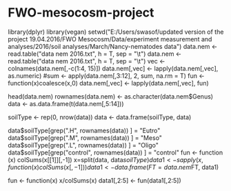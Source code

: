 
# FWO-mesocosm-project
library(dplyr)
library(vegan)
setwd("E:/Users/swasof/updated version of the project 19.04.2016/FWO Mesocosm/Data/experiment measurement and analyses/2016/soil analyses/March/Nancy-nematodes data")
data.nem <- read.table("data nem 2016.txt", h = T, sep = "\t")
data.nem <- read.table("data nem 2016.txt", h = T, sep = "\t")
vec <- colnames(data.nem[,-c(1:4, 15)])
data.nem[,vec] <- lapply(data.nem[,vec], as.numeric)
#sum <- apply(data.nem[,3:12], 2, sum, na.rm = T)
fun <- function(x)coalesce(x,0)
data.nem[,vec] <- lapply(data.nem[,vec], fun)


head(data.nem)
rownames(data.nem) <- as.character(data.nem$Genus)
data <- as.data.frame(t(data.nem[,5:14]))

soilType <- rep(0, nrow(data))
data <- data.frame(soilType, data)

data$soilType[grep(".H", rownames(data)) ] =  "Eutro"
data$soilType[grep(".M", rownames(data)) ] =  "Meso"
data$soilType[grep(".L", rownames(data)) ] =  "Oligo"
data$soilType[grep("control", rownames(data)) ] =  "control"
fun <- function (x) colSums(x[[1]][,-1])
x=split(data, data$soilType)
data1 <- sapply(x, function (x) colSums(x[,-1]))
data1 <- data.frame(FT=data.nem$FT, data1)

fun <- function(x) x/colSums(x)
data1[,2:5] <- fun(data1[,2:5])

